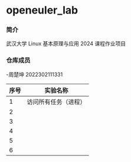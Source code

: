 # openeuler_lab
### 简介
武汉大学 Linux 基本原理与应用 2024
课程作业项目

### 仓库成员
-周楚坤 2022302111331

|序号 | 实验名称 |
|---|---|
| 1 | 访问所有任务（进程）|
| 2 | |
|3 | |
|4 | |
|5 | |
| 6 |  |
